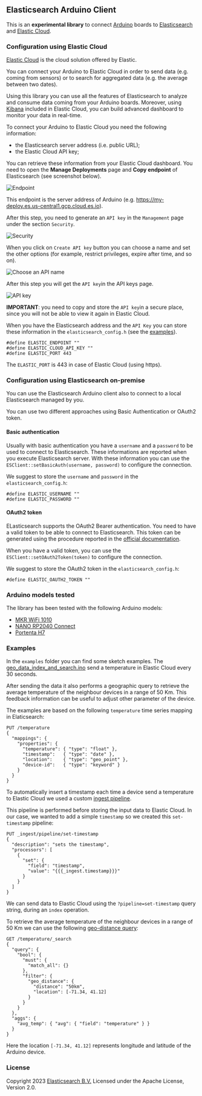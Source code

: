 ## Elasticsearch Arduino Client

This is an **experimental library** to connect [Arduino](https://www.arduino.cc/) boards to [Elasticsearch](https://github.com/elastic/elasticsearch) and [Elastic Cloud](https://www.elastic.co/cloud/).

### Configuration using Elastic Cloud

[Elastic Cloud](https://www.elastic.co/cloud/) is the cloud solution offered by Elastic.

You can connect your Arduino to Elastic Cloud in order to send data (e.g. coming from sensors)
or to search for aggregated data (e.g. the average between two dates).

Using this library you can use all the features of Elasticsearch to analyze and consume data coming from your Arduino boards.
Moreover, using [Kibana](https://www.elastic.co/kibana/) included in Elastic Cloud, you can build advanced dashboard to monitor your data in real-time.

To connect your Arduino to Elastic Cloud you need the following information:
- the Elasticsearch server address (i.e. public URL);
- the Elastic Cloud API key;

You can retrieve these information from your Elastic Cloud dashboard. You need to open the 
**Manage Deployments** page and **Copy endpoint** of Elasticsearch (see screenshot below).

![Endpoint](docs/images/copy_endpoint.png)

This endpoint is the server address of Arduino (e.g. https://my-deploy.es.us-central1.gcp.cloud.es.io).

After this step, you need to generate an `API key` in the `Management` page under the section 
`Security`.

![Security](docs/images/create_api_key.png)

When you click on `Create API key` button you can choose a name and set the 
other options (for example, restrict privileges, expire after time, and so on).

![Choose an API name](docs/images/api_key_name.png)

After this step you will get the `API key`in the API keys page. 

![API key](docs/images/cloud_api_key.png)

**IMPORTANT**: you need to copy and store the `API key`in a secure place, since 
you will not be able to view it again in Elastic Cloud.

When you have the Elasticsearch address and the `API Key` you can store these
information in the `elasticsearch_config.h` (see the [examples](examples)).

```
#define ELASTIC_ENDPOINT ""
#define ELASTIC_CLOUD_API_KEY ""
#define ELASTIC_PORT 443
```

The `ELASTIC_PORT` is 443 in case of Elastic Cloud (using https).

### Configuration using Elasticsearch on-premise

You can use the Elasticsearch Arduino client also to connect to a local Elasticsearch
managed by you.

You can use two different approaches using Basic Authentication or OAuth2 token.

#### Basic authentication

Usually with basic authentication you have a `username` and a `password` to be used to
connect to Elasticsearch. These informations are reported when you execute Elasticsearch
server. With these information you can use the `ESClient::setBasicAuth(username, password)`
to configure the connection.

We suggest to store the `username` and `password` in the `elasticsearch_config.h`:

```
#define ELASTIC_USERNAME ""
#define ELASTIC_PASSWORD ""
```

#### OAuth2 token

ELasticsearch supports the OAuth2 Bearer authentication. You need to have a valid token to
be able to connect to Elasticsearch. This token can be generated using the procedure
reported in the [official documentation](https://www.elastic.co/guide/en/elasticsearch/reference/current/security-api-get-token.html).

When you have a valid token, you can use the `ESClient::setOAuth2Token(token)` to configure
the connection.

We suggest to store the OAuth2 token in the `elasticsearch_config.h`:

```
#define ELASTIC_OAUTH2_TOKEN ""
```

### Arduino models tested

The library has been tested with the following Arduino models:

- [MKR WiFi 1010](https://docs.arduino.cc/hardware/mkr-wifi-1010)
- [NANO RP2040 Connect](https://docs.arduino.cc/hardware/nano-rp2040-connect)
- [Portenta H7](https://www.arduino.cc/pro/hardware-product-portenta-h7)

### Examples

In the `examples` folder you can find some sketch examples.
The [geo_data_index_and_search.ino](/examples/geo_data_index_and_search.ino) send a temperature
in Elastic Cloud every 30 seconds.

After sending the data it also performs a geographic query to retrieve the average
temperature of the neighbour devices in a range of 50 Km.
This feedback information can be useful to adjust other parameter of the device.

The examples are based on the following `temperature` time series mapping in Elaticsearch:

```
PUT /temperature
{
  "mappings": {
    "properties": {
      "temperature": { "type": "float" }, 
      "timestamp":   { "type": "date" }, 
      "location":    { "type": "geo_point" },
      "device-id":   { "type": "keyword" }
    }
  }
}
```

To automatically insert a timestamp each time a device send a temperature to Elastic Cloud
we used a custom [ingest pipeline](https://www.elastic.co/guide/en/elasticsearch/reference/current/ingest.html).

This pipeline is performed before storing the input data to Elastic Cloud. In our case, we
wanted to add a simple `timestamp` so we created this `set-timestamp` pipeline:

```
PUT _ingest/pipeline/set-timestamp
{
  "description": "sets the timestamp",
  "processors": [
    {
      "set": {
        "field": "timestamp",
        "value": "{{{_ingest.timestamp}}}"
      }
    }
  ]
}
```

We can send data to Elastic Cloud using the `?pipeline=set-timestamp` query string, 
during an `index` operation.

To retrieve the average temperature of the neighbour devices in a range of 50 Km we can use the
following [geo-distance query](https://www.elastic.co/guide/en/elasticsearch/reference/current/query-dsl-geo-distance-query.html):

```
GET /temperature/_search
{
  "query": {
    "bool": {
      "must": {
        "match_all": {}
      },
      "filter": {
        "geo_distance": {
          "distance": "50km",
          "location": [-71.34, 41.12]
        }
      }
    }
  },
  "aggs": {
    "avg_temp": { "avg": { "field": "temperature" } }
  }
}

```

Here the location `[-71.34, 41.12]` represents longitude and latitude of the Arduino device.

### License

Copyright 2023 [Elasticsearch B.V.](https://www.elastic.co/) Licensed under the Apache License, Version 2.0.
